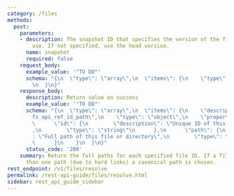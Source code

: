 ```yaml
---
category: /files
methods:
  post:
    parameters:
    - description: The snapshot ID that specifies the version of the filesystem to
        use. If not specified, use the head version.
      name: snapshot
      required: false
    request_body:
      example_value: '"TO DO"'
      schema: "{\n  \"type\": \"array\",\n  \"items\": {\n    \"type\": \"string\"\
        \n  }\n}"
    response_body:
      description: Return value on success
      example_value: '"TO DO"'
      schema: "{\n  \"type\": \"array\",\n  \"items\": {\n    \"description\": \"\
        fs_api_ref_id_path\",\n    \"type\": \"object\",\n    \"properties\": {\n\
        \      \"id\": {\n        \"description\": \"Unique ID of this file or directory\"\
        ,\n        \"type\": \"string\"\n      },\n      \"path\": {\n        \"description\"\
        : \"Full path of this file or directory\",\n        \"type\": \"string\"\n\
        \      }\n    }\n  }\n}"
      status_code: '200'
    summary: Return the full paths for each specified file ID. If a file has more
      than one path (due to hard links) a canonical path is chosen.
rest_endpoint: /v1/files/resolve
permalink: /rest-api-guide/files/resolve.html
sidebar: rest_api_guide_sidebar
---
```

